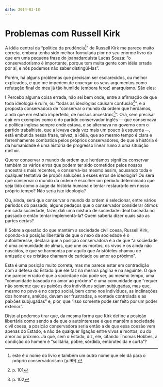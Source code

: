 ```yaml
---
date: 2014-03-18
---
```


Problemas com Russell Kirk
==========================

A idéia central da “política da prudência[^1]” de Russell Kirk me parece muito correta, embora tenha sido melhor formulada pior no seu enorme livro do que em uma pequena frase do joanadarquista Lucas Souza: “o conservadorismo é importante, porque tem muita gente com idéia errada por aí, e nós podemos não saber distingüi-las”.

Porém, há alguns problemas que precisam ser esclarecidos, ou melhor explicados, e que me impedem de enxergar os seus argumentos como refutação final do meu já tão humilde (embora feroz) anarquismo. São eles:

I
Percebo alguma coisa errada, não sei bem onde, entre a afirmação de que toda ideologia é ruim, ou “todas as ideologias causam confusão[^2]”, e a proposta conservadora de “conservar o mundo da ordem que herdamos, ainda que em estado imperfeito, de nossos ancestrais[^3]”. Ora, sem precisar cair em exemplos como o do partido conservador inglês -- que conservava a política inglesa sempre onde estava, e se alternava no governo com o partido trabalhista, que a levava cada vez mais um pouco à esquerda --, está embutida nessa frase, talvez, a idéia, que ao mesmo tempo é clara e ferrenhamente combatida pelos próprios conservadores, de que a história é da humanidade é uma história de progresso linear rumo a uma situação melhor.

Querer conservar o mundo da ordem que herdamos significa conservar também os vários erros que podem ter sido cometidos pelos nossos ancestrais mais recentes, e conservá-los mesmo assim, acusando toda e qualquer tentativa de propôr soluções a esses erros de ideologia?
Ou será que conservar o mundo da ordem é escolher um período determinado que seja tido como o auge da história humana e tentar restaurá-lo em nosso próprio tempo? Não seria isto ideologia?

Ou, ainda, será que conservar o mundo da ordem é selecionar, entre vários períodos do passado, alguns pedaços que o conservador considerar ótimos em cada sociedade, fazer dali uma mistura de sociedade ideal baseada no passado e então tentar implementá-la? Quem saberia dizer quais são as partes certas?

II
Sobre a questão do que mantém a sociedade civil coesa, Russell Kirk, opondo-a à posição libertária de que o nexo da sociedade é o autointeresse, declara que a posição conservadora é a de que “a sociedade é uma comunidade de almas, que une os mortos, os vivos e os ainda não nascidos, e que se harmoniza por aquilo que Aristóteles chamou de amizade e os cristãos chamam de caridade ou amor ao próximo”.

Esta é uma posição muito correta, mas me parece estar em contradição com a defesa do Estado que ele faz na mesma página e na seguinte. O que me parece errado é que a sociedade não pode ser, ao mesmo tempo, uma “comunidade baseada no amor ao próximo” e uma comunidade que “requer não somente que as paixões dos indivíduos sejam subjugadas, mas que, mesmo no povo e no corpo social, bem como nos indivíduos, as inclinações dos homens, amiúde, devam ser frustradas, a vontade controlada e as paixões subjugadas” e, pior, que “isso somente pode ser feito por um poder exterior”.

Disto aí podemos tirar que, da mesma forma que Kirk define a posição libertária como sendo a de que o autointeresse é que mantém a sociedade civil coesa, a posição conservadora seria então a de que essa coesão vem apenas do Estado, e não de qualquer ligação entre vivos e mortos, ou do amor ao próximo. Já que, sem o Estado, diz, ele, citando Thomas Hobbes, a condição do homem é  “solitária, pobre, sórdida, embrutecida e curta”?

[^1]: este é o nome do livro e também um outro nome que ele dá para o próprio conservadorismo (p.99).
[^2]: p. 101
[^3]: p. 102
